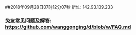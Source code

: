 ##2018年09月28日07时12分07秒 新址: 142.93.139.233
### 兔友常见问题及解答: https://github.com/wanggonging/d/blob/w/FAQ.md
